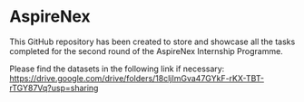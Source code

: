 # AspireNex
This GitHub repository has been created to store and showcase all the tasks completed for the second round of the AspireNex Internship Programme.

Please find the datasets in the following link if necessary:
https://drive.google.com/drive/folders/18cljImGva47GYkF-rKX-TBT-rTGY87Vq?usp=sharing
